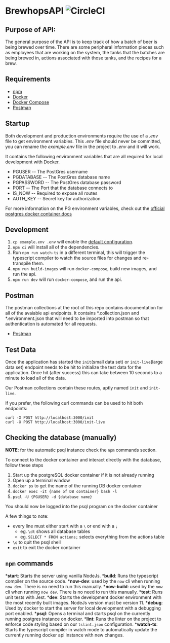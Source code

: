 # BrewhopsAPI ![CircleCI](https://circleci.com/gh/danvanhorn/brewhops-api.svg?style=svg&circle-token=0f17dce14c506204bc95e1e986c8f3f99cd725ec)

## Purpose of API:
The general purpose of the API is to keep track of how a batch of beer is being brewed over time. There are some peripheral information pieces such as employees that are working on the system, the tanks that the batches are being brewed in, actions associated with those tanks, and the recipes for a brew.


## Requirements
* [npm](https://www.npmjs.com/get-npm)
* [Docker](https://docs.docker.com/install/)
* [Docker Compose](https://docs.docker.com/compose/install/)
* [Postman](https://www.getpostman.com/)

## Startup

Both development and production environments require the use of a *.env* file to get environment variables.
This *.env* file should never be committed, you can rename the *example.env* file in the project to *.env* and it will work.

It contains the following environment variables that are all required for local development with Docker.

* PGUSER     -- The PostGres username
* PGDATABASE -- The PostGres database name 
* PGPASSWORD -- The PostGres database password
* PORT       -- The Port that the database connects to
* IS_NOW     -- Required to expose all routes
* AUTH_KEY   -- Secret key for authorization

For more information on the PG environment variables, check out the [official postgres docker container docs](https://hub.docker.com/_/postgres/)

## Development
1. `cp example.env .env` will enable the [default configuration](example.env).
1. `npm ci` will install all of the dependencies.
1. Run `npm run watch-ts` in a different terminal, this will trigger the typescript compiler to watch the source files for changes and re-transpile them.
1. `npm run build-images` will run `docker-compose`, build new images, and run the api.
1. `npm run dev` will run `docker-compose`, and run the api.

## Postman
The postman collections at the root of this repo contains documentation for all of the avaiable api endpoints. It contains *.collection.json and *.environment.json that will need to be imported into postman so that authentication is automated for all requests.
* [Postman](https://www.getpostman.com/)


## Test Data
Once the application has started the `init`(small data set) or `init-live`(large data set) endpoint needs to be hit to initialize the test data for the application.  Once hit (after success) this can take between 10 seconds to a minute to load all of the data. 

Our Postman collections contain these routes, aptly named `init` and `init-live`.

If you prefer, the following curl commands can be used to hit both endpoints:
```
curl -X POST http://localhost:3000/init
curl -X POST http://localhost:3000/init-live
```

## Checking the database (manually)

__NOTE__: for the automatic psql instance check the `npm` commands section.

To connect to the docker container and interact directly with the database, follow these steps

1. Start up the postgreSQL docker container if it is not already running
1. Open up a terminal window
1. `docker ps` to get the name of the running DB docker container
1. `docker exec -it {name of DB container} bash -l`
1. `psql -U {PGUSER} -d {database name}`

You should now be logged into the psql program on the docker container

A few things to note:

* every line must either start with a `\` or end with a `;`
  * eg. `\dt` shows all database tables
  * eg. `SELECT * FROM actions;` selects everything from the actions table
* `\q` to quit the psql shell
* `exit` to exit the docker container

## `npm` commands
*__start__: Starts the server using vanilla NodeJs.
*__build__: Runs the typescript compiler on the source code.
*__now-dev__: used by the `now` cli when running `now dev`. There is no need to run this manually.
*__now-build__: used by the `now` cli when running `now dev`. There is no need to run this manually.
*__test__: Runs unit tests with Jest.
*__dev__: Starts the development docker environment with the most recently built images. NodeJs version must be version 11.
*__debug__: Used by docker to start the server for local development with a debugging port enabled.
*__psql__: Opens a terminal and starts psql on the currently running postgres instance on docker.
*__lint__: Runs the linter on the project to enforce code styling based on our `tslint.json` configuration.
*__watch-ts__: Starts the typescript compiler in watch mode to automatically update the currently running docker api instance with new changes.




